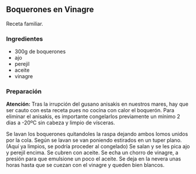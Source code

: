 ## Boquerones en Vinagre

Receta familiar.

### Ingredientes

- 300g de boquerones
- ajo
- perejil
- aceite
- vinagre

### Preparación

**Atención:**
Tras la irrupción del gusano anisakis en nuestros mares,
hay que ser cauto con esta receta
pues no cocina con calor el boquerón.
Para eliminar el anisakis,
es importante congelarlos previamente un mínimo 2 dias a -20ºC
sin cabeza y limpio de vísceras.

Se lavan los boquerones quitandoles la raspa dejando ambos lomos unidos por la cola.
Según se lavan se van poniendo estirados en un tuper plano.
(Aquí ya limpios, se podría proceder al congelado)
Se salan y se les pica ajo y perejil encima.
Se cubren con aceite.
Se echa un chorro de vinagre, a presión
para que emulsione un poco el aceite.
Se deja en la nevera unas horas hasta que se cuezan con el vinagre
y queden bien blancos.


